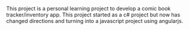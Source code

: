 This project is a personal learning project to develop a comic book tracker/inventory app.
This project started as a c# project but now has changed directions and turning into a javascript project
using angularjs.


